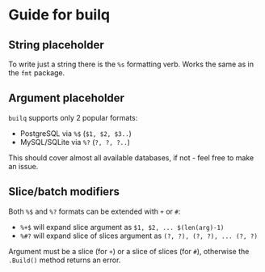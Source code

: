 # Guide for builq

## String placeholder

To write just a string there is the `%s` formatting verb. Works the same as in the `fmt` package.

## Argument placeholder

`builq` supports only 2 popular formats:

* PostgreSQL via `%$` (`$1, $2, $3..`)
* MySQL/SQLite via `%?` (`?, ?, ?..`)

This should cover almost all available databases, if not - feel free to make an issue.

## Slice/batch modifiers

Both `%$` and `%?` formats can be extended with `+` or `#`:

* `%+$` will expand slice argument as `$1, $2, ... $(len(arg)-1)`
* `%#?` will expand slice of slices argument as `(?, ?), (?, ?), ... (?, ?)`

Argument must be a slice (for `+`) or a slice of slices (for `#`), otherwise the `.Build()` method returns an error.
